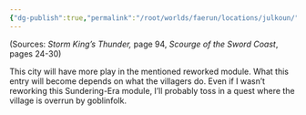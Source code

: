 ```yaml
---
{"dg-publish":true,"permalink":"/root/worlds/faerun/locations/julkoun/"}
---
```



(Sources: *Storm King’s Thunder,* page 94, *Scourge of the Sword Coast*, pages 24-30)

This city will have more play in the mentioned reworked module. What this entry will become depends on what the villagers do. Even if I wasn’t reworking this Sundering-Era module, I’ll probably toss in a quest where the village is overrun by goblinfolk.
